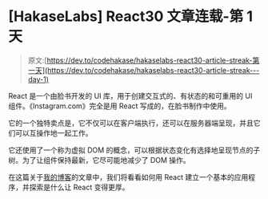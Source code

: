 # [HakaseLabs] React30 文章连载-第 1 天

> 原文:[https://dev.to/codehakase/hakaselabs-react30-article-streak-第一天](https://dev.to/codehakase/hakaselabs-react30-article-streak---day-1)

React 是一个由脸书开发的 UI 库，用于创建交互式的、有状态的和可重用的 UI 组件。《Instagram.com》完全是用 React 写成的，在脸书制作中使用。

它的一个独特卖点是，它不仅可以在客户端执行，还可以在服务器端呈现，并且它们可以互操作地一起工作。

它还使用了一个称为虚拟 DOM 的概念，可以根据状态变化有选择地呈现节点的子树。为了让组件保持最新，它尽可能地减少了 DOM 操作。

在这篇关于[我的博客](https://hakaselabs.github.io/2017-09-11/learning-react-day-1)的文章中，我们将看看如何用 React 建立一个基本的应用程序，并探索是什么让 React 变得更厚。
